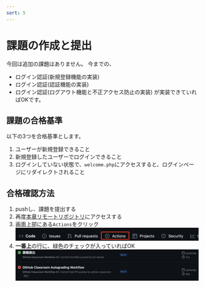 ```yaml
---
sort: 5
---
```


# 課題の作成と提出

今回は追加の課題はありません。
今までの、

- ログイン認証(新規登録機能の実装)
- ログイン認証(認証機能の実装)
- ログイン認証(ログアウト機能と不正アクセス防止の実装)
が実装できていればOKです。

## 課題の合格基準

以下の3つを合格基準とします。

1. ユーザーが新規登録できること
2. 新規登録したユーザーでログインできること
3. ログインしていない状態で、`welcome.php`にアクセスすると、ログインページにリダイレクトされること

## 合格確認方法

1. pushし、課題を提出する
2. 再度[本章リモートリポジトリ]()にアクセスする<br>
3. 画面上部にある`Actions`をクリック<br>
![](./images/acions.png)
1. **一番上**の行に、緑色のチェックが入っていればOK<br>
![](./images/pass.png)
